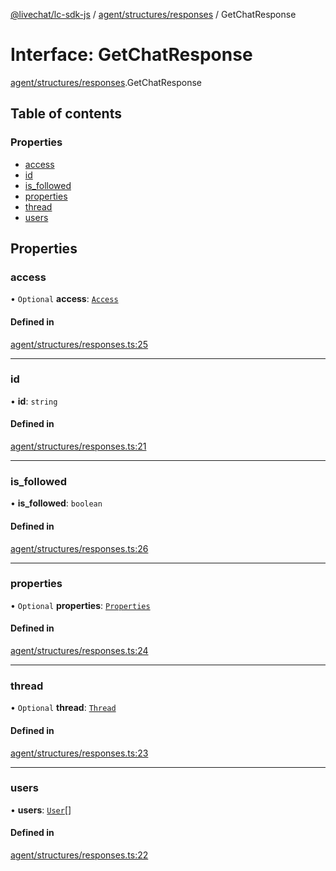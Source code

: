 [@livechat/lc-sdk-js](../README.md) / [agent/structures/responses](../modules/agent_structures_responses.md) / GetChatResponse

# Interface: GetChatResponse

[agent/structures/responses](../modules/agent_structures_responses.md).GetChatResponse

## Table of contents

### Properties

- [access](agent_structures_responses.GetChatResponse.md#access)
- [id](agent_structures_responses.GetChatResponse.md#id)
- [is\_followed](agent_structures_responses.GetChatResponse.md#is_followed)
- [properties](agent_structures_responses.GetChatResponse.md#properties)
- [thread](agent_structures_responses.GetChatResponse.md#thread)
- [users](agent_structures_responses.GetChatResponse.md#users)

## Properties

### access

• `Optional` **access**: [`Access`](agent_structures_structures.Access.md)

#### Defined in

[agent/structures/responses.ts:25](https://github.com/livechat/lc-sdk-js/blob/25e113d/src/agent/structures/responses.ts#L25)

___

### id

• **id**: `string`

#### Defined in

[agent/structures/responses.ts:21](https://github.com/livechat/lc-sdk-js/blob/25e113d/src/agent/structures/responses.ts#L21)

___

### is\_followed

• **is\_followed**: `boolean`

#### Defined in

[agent/structures/responses.ts:26](https://github.com/livechat/lc-sdk-js/blob/25e113d/src/agent/structures/responses.ts#L26)

___

### properties

• `Optional` **properties**: [`Properties`](agent_structures_structures.Properties.md)

#### Defined in

[agent/structures/responses.ts:24](https://github.com/livechat/lc-sdk-js/blob/25e113d/src/agent/structures/responses.ts#L24)

___

### thread

• `Optional` **thread**: [`Thread`](agent_structures_structures.Thread.md)

#### Defined in

[agent/structures/responses.ts:23](https://github.com/livechat/lc-sdk-js/blob/25e113d/src/agent/structures/responses.ts#L23)

___

### users

• **users**: [`User`](../modules/agent_structures_users.md#user)[]

#### Defined in

[agent/structures/responses.ts:22](https://github.com/livechat/lc-sdk-js/blob/25e113d/src/agent/structures/responses.ts#L22)
